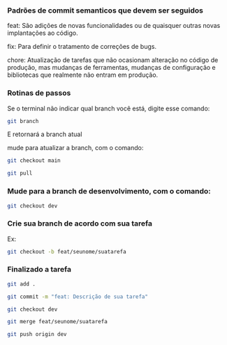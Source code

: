 ### Padrões de commit semanticos que devem ser seguidos

feat: São adições de novas funcionalidades ou de quaisquer outras novas implantações ao código.

fix: Para definir o tratamento de correções de bugs.

chore: Atualização de tarefas que não ocasionam alteração no código de produção, mas mudanças de ferramentas, mudanças de configuração e bibliotecas que realmente não entram em produção.

### Rotinas de passos

Se o terminal não indicar qual branch você está, digite esse comando:

```bash
git branch
```

E retornará a branch atual

mude para atualizar a branch, com o comando:

```bash 
git checkout main
```

```bash
git pull
```

### Mude para a branch de desenvolvimento, com o comando:
```bash
git checkout dev
```

### Crie sua branch de acordo com sua tarefa

Ex:
```bash
git checkout -b feat/seunome/suatarefa
```

### Finalizado a tarefa

```bash
git add .
```
```bash
git commit -m "feat: Descrição de sua tarefa"
```
```bash
git checkout dev
```
```bash
git merge feat/seunome/suatarefa
```
```bash
git push origin dev
```
